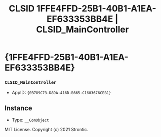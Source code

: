 ﻿---
title: "CLSID 1FFE4FFD-25B1-40B1-A1EA-EF633353BB4E | CLSID_MainController"
excerpt: What is COM-Object CLSID 1FFE4FFD-25B1-40B1-A1EA-EF633353BB4E?
---

# {1FFE4FFD-25B1-40B1-A1EA-EF633353BB4E}

### `CLSID_MainController`
* AppID: `{0B789C73-D8DA-416D-B665-C1603676CEB1}`

## Instance

* Type: `__ComObject`

MIT License. Copyright (c) 2021 Strontic.


